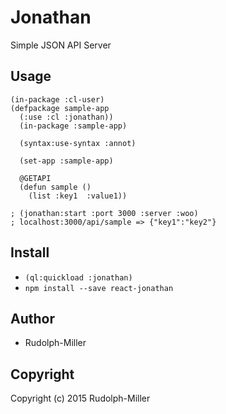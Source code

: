 # Jonathan

Simple JSON API Server

## Usage

```
(in-package :cl-user)
(defpackage sample-app
  (:use :cl :jonathan))
  (in-package :sample-app)

  (syntax:use-syntax :annot)

  (set-app :sample-app)

  @GETAPI
  (defun sample ()
    (list :key1  :value1))

; (jonathan:start :port 3000 :server :woo)
; localhost:3000/api/sample => {"key1":"key2"}
```

## Install
- `(ql:quickload :jonathan)`
- `npm install --save react-jonathan`

## Author

* Rudolph-Miller

## Copyright

Copyright (c) 2015 Rudolph-Miller
